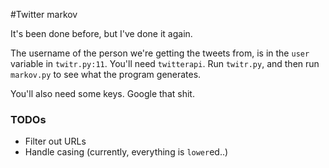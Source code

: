 #Twitter markov

It's been done before, but I've done it again. 

The username of the person we're getting the tweets from, is in the `user` variable in `twitr.py:11`.
You'll need `twitterapi`. Run `twitr.py`, and then run `markov.py` to see what the program generates.

You'll also need some keys. Google that shit.

### TODOs

 - Filter out URLs
 - Handle casing (currently, everything is `lower`ed..)
 
